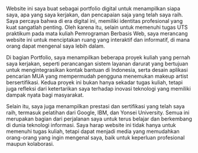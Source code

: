Website ini saya buat sebagai portfolio digital untuk menampilkan siapa saya, apa yang saya kerjakan, dan pencapaian saja yang telah saya raih. Saya percaya bahwa di era digital ini, memiliki identitas profesional yang kuat sangatlah penting. Oleh karena itu, selain untuk memenuhi tugas UTS praktikum pada mata kuliah Pemrograman Berbasis Web, saya merancang website ini untuk menciptakan ruang yang interaktif dan informatif, di mana orang dapat mengenal saya lebih dalam.

Di bagian Portfolio, saya menampilkan beberapa proyek kuliah yang pernah saya kerjakan, seperti perancangan sistem layanan darurat yang bertujuan untuk mengintegrasikan kontak bantuan di Indonesia, serta desain aplikasi pencarian MUA yang mempermudah pengguna menemukan makeup artist bersertifikasi. Kedua proyek ini bukan hanya sekadar tugas kuliah, tetapi juga refleksi dari ketertarikan saya terhadap inovasi teknologi yang memiliki dampak nyata bagi masyarakat.

Selain itu, saya juga menampilkan prestasi dan sertifikasi yang telah saya raih, termasuk pelatihan dari Google, IBM, dan Yonsei University. Semua ini merupakan bagian dari perjalanan saya untuk terus belajar dan berkembang di dunia teknologi informasi. Saya harap website ini tidak hanya untuk memenuhi tugas kuliah, tetapi dapat menjadi media yang memudahkan orang-orang yang ingin mengenal saya, baik untuk keperluan profesional maupun kolaborasi.
